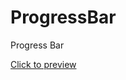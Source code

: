 # ProgressBar
Progress Bar

<a href="http://veyselinanc.com/proje/progressbar/ProgressBar.html">Click to preview</a>
